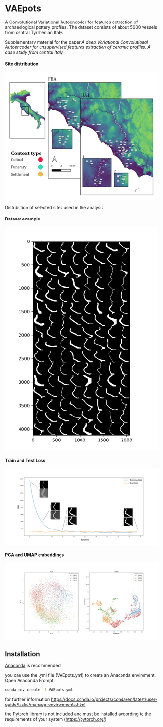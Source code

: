 # VAEpots
A Convolutional Variational Autoencoder for features extraction of archaeological pottery profiles.
The dataset consists of about 5000 vessels from central Tyrrhenian Italy.

Supplementary material for the paper *A deep Variational Convolutional Autoencoder for unsupervised features extraction of ceramic profiles.  A case study from central Italy*

#### Site distribution 

[<img src="https://github.com/lrncrd/VAEpots/blob/main/presentation/maps.jpg" width="700"/>](image.png)

Distribution of selected sites used in the analysis

#### Dataset example 

[<img src="https://github.com/lrncrd/VAEpots/blob/main/presentation/batch.jpg" width="500"/>](image.png)

#### Train and Test Loss

[<img src="https://github.com/lrncrd/VAEpots/blob/main/presentation/loss_img.jpg" width="800"/>](image.png)

#### PCA and UMAP embeddings

[<img src="https://github.com/lrncrd/VAEpots/blob/main/presentation/Reduction.jpg" width="800"/>](image.png)

## Installation

[Anaconda](https://www.anaconda.com/) is recommended.

you can use the .yml file (VAEpots.yml) to create an Anaconda enviroment. Open Anaconda Prompt:

```bash
conda env create -f VAEpots.yml
```

for further information https://docs.conda.io/projects/conda/en/latest/user-guide/tasks/manage-environments.html


the Pytorch library is not included and must be installed according to the requirements of your system (https://pytorch.org/)
